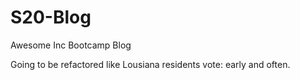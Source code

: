 # S20-Blog
 Awesome Inc Bootcamp Blog

Going to be refactored like Lousiana residents vote: early and often.